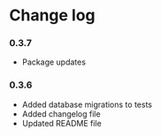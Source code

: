# Change log


### 0.3.7

 - Package updates


### 0.3.6

 - Added database migrations to tests
 - Added changelog file
 - Updated README file
